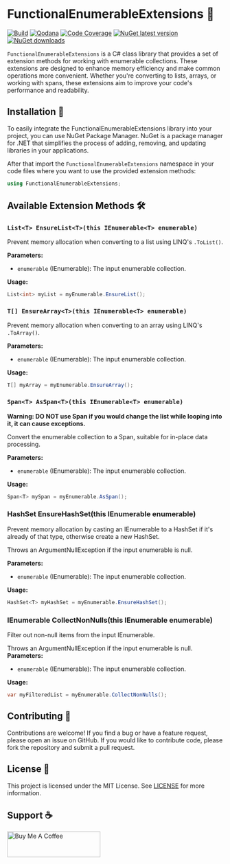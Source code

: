 
# FunctionalEnumerableExtensions 🌟

[![Build](https://github.com/ricardotondello/FunctionalEnumerableExtensions/actions/workflows/dotnet.yml/badge.svg?branch=main)](https://github.com/ricardotondello/FunctionalEnumerableExtensions/actions/workflows/dotnet.yml)
[![Qodana](https://github.com/ricardotondello/FunctionalEnumerableExtensions/actions/workflows/code_quality.yml/badge.svg)](https://qodana.cloud/projects/3eWXx/reports/y2bOM)
[![Code Coverage](https://img.shields.io/badge/Code_Coverage-Click_Here-green)](https://ricardotondello.github.io/FunctionalEnumerableExtensions/unittests)
[![NuGet latest version](https://badgen.net/nuget/v/FunctionalEnumerableExtensions/latest)](https://nuget.org/packages/FunctionalEnumerableExtensions)
[![NuGet downloads](https://img.shields.io/nuget/dt/FunctionalEnumerableExtensions)](https://www.nuget.org/packages/FunctionalEnumerableExtensions)

`FunctionalEnumerableExtensions` is a C# class library that provides a set of extension methods for working with enumerable collections. 
These extensions are designed to enhance memory efficiency and make common operations more convenient. 
Whether you're converting to lists, arrays, or working with spans, these extensions aim to improve your code's performance and readability.

## Installation 🚀

To easily integrate the FunctionalEnumerableExtensions library into your project, you can use NuGet Package Manager.
NuGet is a package manager for .NET that simplifies the process of adding, removing,
and updating libraries in your applications.

After that import the `FunctionalEnumerableExtensions` namespace in your code files where you want to use the provided extension methods:

   ```csharp
   using FunctionalEnumerableExtensions;
   ```

## Available Extension Methods 🛠️

### `List<T> EnsureList<T>(this IEnumerable<T> enumerable)`

Prevent memory allocation when converting to a list using LINQ's `.ToList()`.

**Parameters:**
- `enumerable` (IEnumerable<T>): The input enumerable collection.

**Usage:**
```csharp
List<int> myList = myEnumerable.EnsureList();
```

### `T[] EnsureArray<T>(this IEnumerable<T> enumerable)`

Prevent memory allocation when converting to an array using LINQ's `.ToArray()`.

**Parameters:**
- `enumerable` (IEnumerable<T>): The input enumerable collection.

**Usage:**
```csharp
T[] myArray = myEnumerable.EnsureArray();
```

### `Span<T> AsSpan<T>(this IEnumerable<T> enumerable)`

**Warning: DO NOT use Span if you would change the list while looping into it, it can cause exceptions.**

Convert the enumerable collection to a Span, suitable for in-place data processing.

**Parameters:**
- `enumerable` (IEnumerable<T>): The input enumerable collection.

**Usage:**
```csharp
Span<T> mySpan = myEnumerable.AsSpan();
```

### HashSet<T> EnsureHashSet<T>(this IEnumerable<T> enumerable)
Prevent memory allocation by casting an IEnumerable to a HashSet<T> if it's already of that type, otherwise create a new HashSet<T>.

Throws an ArgumentNullException if the input enumerable is null.

**Parameters:**
- `enumerable` (IEnumerable<T>): The input enumerable collection.

**Usage:**
```csharp
HashSet<T> myHashSet = myEnumerable.EnsureHashSet();
```

### IEnumerable<T> CollectNonNulls<T>(this IEnumerable<T> enumerable)
Filter out non-null items from the input IEnumerable<T>.

Throws an ArgumentNullException if the input enumerable is null.
**Parameters:**
- `enumerable` (IEnumerable<T>): The input enumerable collection.

**Usage:**
```csharp
var myFilteredList = myEnumerable.CollectNonNulls();
```

## Contributing 👥

Contributions are welcome! If you find a bug or have a feature request, please open an issue on GitHub.
If you would like to contribute code, please fork the repository and submit a pull request.

## License 📄

This project is licensed under the MIT License.
See [LICENSE](https://github.com/ricardotondello/FunctionalEnumerableExtensions/blob/main/LICENSE) for more information.

## Support ☕

<a href="https://www.buymeacoffee.com/ricardotondello" target="_blank"><img src="https://cdn.buymeacoffee.com/buttons/v2/default-yellow.png" alt="Buy Me A Coffee" style="height: 60px !important;width: 217px !important;" ></a>